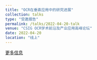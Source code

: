```yaml
---
title: "OCR在垂直应用中的研究进展"
collection: talks
type: "受邀报告"
permalink: /talks/2022-04-20-talk
venue: "CSIG OCR学术前沿及产业应用高峰论坛"
date: 2022-04-20
location: "线上"
---
```


[更多信息](https://mp.weixin.qq.com/s/LYoKHFad9D-gjhGlVF3Czg)
